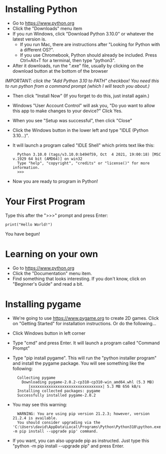 # Installing Python

* Go to <https://www.python.org>
* Click the "Downloads" menu item
* If you run Windows, click "Download Python 3.10.0" or whatever the latest version is.
    * If you run Mac, there are instructions after "Looking for Python with a different OS?".
    * If you use Chromebook, Python should already be included. Press Ctrl+Alt+T for a terminal, then type "python3".
* After it downloads, run the ".exe" file, usually by clicking on the download button at the bottom of the browser

*IMPORTANT: click the "Add Python 3.10 to PATH" checkbox! You need this to run python from a command prompt (which I will teach you about.)*

* Then click "Install Now" (If you forget to do this, just install again.)
* Windows "User Account Control" will ask you, "Do yuo want to allow this app to make changes to your device?" Click Yes.
* When you see "Setup was successful", then click "Close"
* Click the Windows button in the lower left and type "IDLE (Python 3.10...)".
* It will launch a program called "IDLE Shell" which prints text like this:

        Python 3.10.0 (tags/v3.10.0:b494f59, Oct  4 2021, 19:00:18) [MSC v.1929 64 bit (AMD64)] on win32
        Type "help", "copyright", "credits" or "license()" for more information.
        >>>

* Now you are ready to program in Python!

# Your First Program

Type this after the "\>\>\>" prompt and press Enter:

    
    print("Hello World!")
    

You have begun!

# Learning on your own

* Go to <https://www.python.org>
* Click the "Documentation" menu item. 
* Find something that looks interesting. If you don't know, click on "Beginner's Guide" and read a bit.

# Installing pygame

* We're going to use <https://www.pygame.org> to create 2D games. Click on "Getting Started" for installation instructions. Or do the following...
* Click Windows button in left corner
* Type "cmd" and press Enter. It will launch a program called "Command Prompt"
* Type "pip install pygame". This will run the "python installer program" and install the pygame package. You will see something like the following:

        Collecting pygame
          Downloading pygame-2.0.2-cp310-cp310-win_amd64.whl (5.3 MB)
             |xxxxxxxxxxxxxxxxxxxxxxxxxxxxxxxx| 5.3 MB 656 kB/s
        Installing collected packages: pygame
        Successfully installed pygame-2.0.2

* You may see this warning:

        WARNING: You are using pip version 21.2.3; however, version 21.2.4 is available.
        You should consider upgrading via the 'C:\Users\david\AppData\Local\Programs\Python\Python310\python.exe -m pip install --upgrade pip' command.

* If you want, you can also upgrade pip as instructed. Just type this "python -m pip install --upgrade pip" and press Enter.
